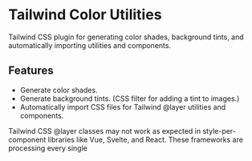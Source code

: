 # Tailwind Color Utilities

Tailwind CSS plugin for generating color shades, background tints,
and automatically importing utilities and components.

## Features

- Generate color shades.
- Generate background tints. (CSS filter for adding a tint to images.)
- Automatically import CSS files for Tailwind @layer utilities and components.

 Tailwind CSS @layer classes may not work as expected in style-per-component libraries like Vue, Svelte, and React. These frameworks are processing every single <style> block independently. In such cases, one viable option is to generate and inject utilities and components using Tailwind plugins. [More](https://tailwindcss.com/docs/adding-custom-styles#layers-and-per-component-css)
## Installation

To install the plugin, you can simply run the following command:

```sh
# Install using npm
npm install -D tailwind-color-utilities

# Install using yarn
yarn add -D tailwind-color-utilities
```

## Setup

After installing the plugin, include it in your tailwind.config.js:

```sh
// tailwind.config.js
import { Colors, Utilities, Components } from "tailwind-color-utilities";

module.exports = {
  //...
  plugins: [
    Colors({
      colors: {
        primary: "#3bb77e",
        secondary: "#fdc040",
        grey: "#243d4e",
        white: "#ffffff",
      },
      out: "./src/assets/css/output/tints.css", //optional
    }),
    Utilities({
      src: ["./src/assets/css/utilities/**/*.css"],
      out: "./src/assets/css/output/utilities.css", //optional
    }),
    Components({
      src: ["./src/layouts/**/*.css"],
      out: "./src/assets/css/output/components.css", //optional
    }),
 ]
};
```
### Note
If you provide an output file path, the CSS code will be written directly to the specified file instead of being injected into the Tailwind CSS. This means that manual configuration is required to set the output file.
```sh
@import "tailwindcss/base";

@import "tailwindcss/utilities";
@import "./output/tints.css";
@import "./output/utilities.css";

@import "tailwindcss/components";
@import "./output/components.css";

```
## Usage
default color stops: 25, 50, 100, 200, 300, 400, 500, 600, 700, 800, 900, 950

```sh
<div class="bg-grey-50">
    <h1 class="text-primary-700">Hello, World!</h1>
    <img class="tint-secondary" src="icon.png" alt="Icon">
</div>
```

## License

This project is licensed under the MIT License.
